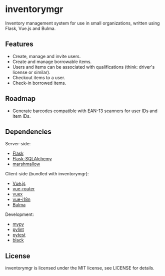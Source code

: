# inventorymgr #

Inventory management system for use in small organizations, written
using Flask, Vue.js and Bulma.

## Features ##

* Create, manage and invite users.
* Create and manage borrowable items.
* Users and items can be associated with qualifications
  (think: driver's license or similar). 
* Checkout items to a user.
* Check-in borrowed items.

## Roadmap ##

* Generate barcodes compatible with EAN-13 scanners for user IDs and item IDs.

## Dependencies ##

Server-side:

* [Flask](https://palletsprojects.com/p/flask/)
* [Flask-SQLAlchemy](https://github.com/pallets/flask-sqlalchemy)
* [marshmallow](https://github.com/marshmallow-code/marshmallow)

Client-side (bundled with inventorymgr):

* [Vue.js](https://github.com/vuejs/vue)
* [vue-router](https://github.com/vuejs/vue-router)
* [vuex](https://github.com/vuejs/vuex)
* [vue-i18n](https://github.com/kazupon/vue-i18n)
* [Bulma](https://github.com/jgthms/bulma)

Development:

* [mypy](http://www.mypy-lang.org/)
* [pylint](https://github.com/PyCQA/pylint)
* [pytest](https://docs.pytest.org/en/latest/)
* [black](https:/github.com/psf/black)

## License ##

inventorymgr is licensed under the MIT license, see LICENSE for details.
